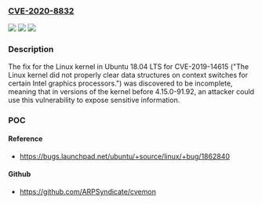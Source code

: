 ### [CVE-2020-8832](https://cve.mitre.org/cgi-bin/cvename.cgi?name=CVE-2020-8832)
![](https://img.shields.io/static/v1?label=Product&message=18.04%20LTS%20(bionic)%20Linux%20kernel&color=blue)
![](https://img.shields.io/static/v1?label=Version&message=4.15.x%20kernels%3C%204.15.0-91.92%20&color=brighgreen)
![](https://img.shields.io/static/v1?label=Vulnerability&message=CWE-200%20Information%20Exposure&color=brighgreen)

### Description

The fix for the Linux kernel in Ubuntu 18.04 LTS for CVE-2019-14615 ("The Linux kernel did not properly clear data structures on context switches for certain Intel graphics processors.") was discovered to be incomplete, meaning that in versions of the kernel before 4.15.0-91.92, an attacker could use this vulnerability to expose sensitive information.

### POC

#### Reference
- https://bugs.launchpad.net/ubuntu/+source/linux/+bug/1862840

#### Github
- https://github.com/ARPSyndicate/cvemon

